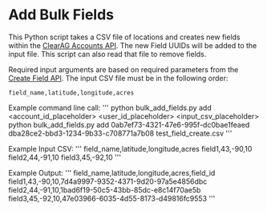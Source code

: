 # Add Bulk Fields

This Python script takes a CSV file of locations and creates new fields within the [ClearAG Accounts API](https://docs.clearag.com/documentation/Accounts_API/latest). The new Field UUIDs will be added to the input file.  This script can also read that file to remove fields.

Required input arguments are based on required parameters from the [Create Field API](https://docs.clearag.com/documentation/Accounts_API/latest#_create_field_v1_0).  The input CSV file must be in the following order:
```
field_name,latitude,longitude,acres
```

Example command line call:
'''
python bulk_add_fields.py add <account_id_placeholder> <user_id_placeholder> <input_csv_placeholder>
python bulk_add_fields.py add 0ab7ef73-4321-47e6-995f-dc0bae1feaed dba28ce2-bbd3-1234-9b33-c708771a7b08 test_field_create.csv
'''


Example Input CSV:
'''
field_name,latitude,longitude,acres
field1,43,-90,10
field2,44,-91,10
field3,45,-92,10
'''

Example Output:
'''
field_name,latitude,longitude,acres,field_id
field1,43,-90,10,7d4a9997-9352-4371-9d20-97a5e4856dbc
field2,44,-91,10,1bad6f19-50c5-43bb-85dc-e8c14f70ae5b
field3,45,-92,10,47e03966-6035-4d55-8173-d49816fc9553
'''
